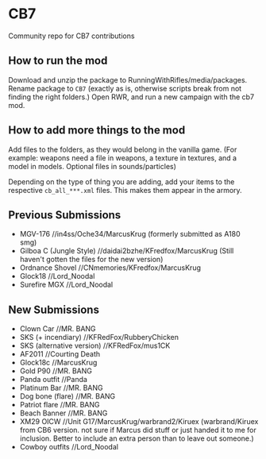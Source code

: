 ﻿# CB7

Community repo for CB7 contributions

## How to run the mod

Download and unzip the package to RunningWithRifles/media/packages.
Rename package to `CB7` (exactly as is, otherwise scripts break from not finding the right folders.)
Open RWR, and run a new campaign with the cb7 mod.

## How to add more things to the mod

Add files to the folders, as they would belong in the vanilla game. (For example: weapons need a file in weapons, a texture in textures, and a model in models. Optional files in sounds/particles)

Depending on the type of thing you are adding, add your items to the respective `cb_all_***.xml` files.
  This makes them appear in the armory.

## Previous Submissions

* MGV-176 //in4ss/Oche34/MarcusKrug (formerly submitted as A180 smg)
* Gilboa C (Jungle Style) //daidai2bzhe/KFredfox/MarcusKrug (Still haven't gotten the files for the new version)
* Ordnance Shovel //CNmemories/KFredfox/MarcusKrug
* Glock18 //Lord_Noodal
* Surefire MGX //Lord_Noodal

## New Submissions

* Clown Car //MR. BANG
* SKS (+ incendiary) //KFRedFox/RubberyChicken
* SKS (alternative version) //KFRedFox/mus1CK
* AF2011 //Courting Death
* Glock18c //MarcusKrug
* Gold P90 //MR. BANG
* Panda outfit //Panda
* Platinum Bar //MR. BANG
* Dog bone (flare) //MR. BANG
* Patriot flare //MR. BANG
* Beach Banner //MR. BANG
* XM29 OICW //Unit G17/MarcusKrug/warbrand2/Kiruex  (warbrand/Kiruex from CB6 version. not sure if Marcus did stuff or just handed it to me for inclusion.  Better to include an extra person than to leave out someone.)
* Cowboy outfits //Lord_Noodal
